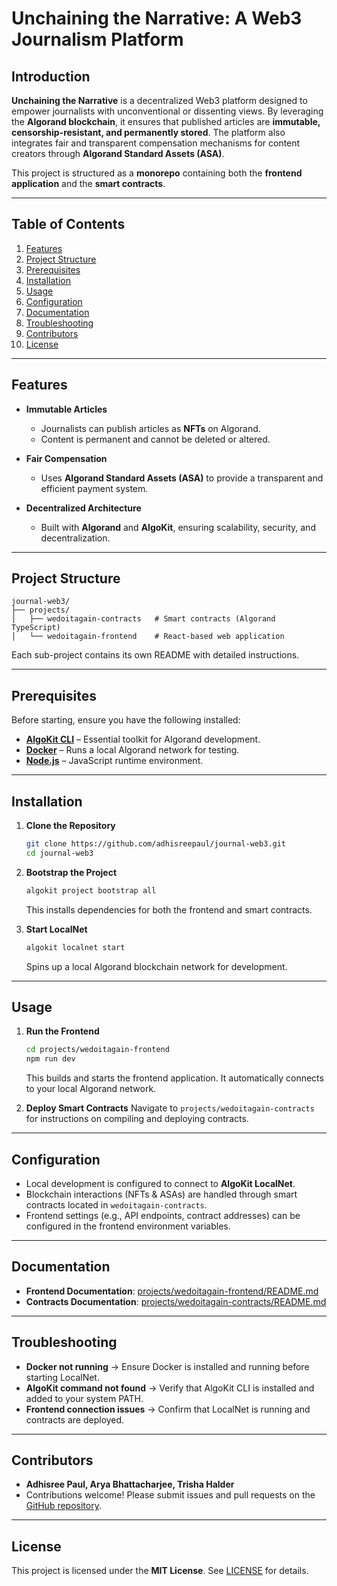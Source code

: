 # Unchaining the Narrative: A Web3 Journalism Platform

## Introduction

**Unchaining the Narrative** is a decentralized Web3 platform designed to empower journalists with unconventional or dissenting views. By leveraging the **Algorand blockchain**, it ensures that published articles are **immutable, censorship-resistant, and permanently stored**. The platform also integrates fair and transparent compensation mechanisms for content creators through **Algorand Standard Assets (ASA)**.

This project is structured as a **monorepo** containing both the **frontend application** and the **smart contracts**.

---

## Table of Contents

1. [Features](#features)
2. [Project Structure](#project-structure)
3. [Prerequisites](#prerequisites)
4. [Installation](#installation)
5. [Usage](#usage)
6. [Configuration](#configuration)
7. [Documentation](#documentation)
8. [Troubleshooting](#troubleshooting)
9. [Contributors](#contributors)
10. [License](#license)

---

## Features

* **Immutable Articles**

  * Journalists can publish articles as **NFTs** on Algorand.
  * Content is permanent and cannot be deleted or altered.

* **Fair Compensation**

  * Uses **Algorand Standard Assets (ASA)** to provide a transparent and efficient payment system.

* **Decentralized Architecture**

  * Built with **Algorand** and **AlgoKit**, ensuring scalability, security, and decentralization.

---

## Project Structure

```
journal-web3/
├── projects/
│   ├── wedoitagain-contracts   # Smart contracts (Algorand TypeScript)
│   └── wedoitagain-frontend    # React-based web application
```

Each sub-project contains its own README with detailed instructions.

---

## Prerequisites

Before starting, ensure you have the following installed:

* [**AlgoKit CLI**](https://github.com/algorandfoundation/algokit-cli) – Essential toolkit for Algorand development.
* [**Docker**](https://www.docker.com/) – Runs a local Algorand network for testing.
* [**Node.js**](https://nodejs.org/) – JavaScript runtime environment.

---

## Installation

1. **Clone the Repository**

   ```bash
   git clone https://github.com/adhisreepaul/journal-web3.git
   cd journal-web3
   ```

2. **Bootstrap the Project**

   ```bash
   algokit project bootstrap all
   ```

   This installs dependencies for both the frontend and smart contracts.

3. **Start LocalNet**

   ```bash
   algokit localnet start
   ```

   Spins up a local Algorand blockchain network for development.

---

## Usage

1. **Run the Frontend**

   ```bash
   cd projects/wedoitagain-frontend
   npm run dev
   ```

   This builds and starts the frontend application. It automatically connects to your local Algorand network.

2. **Deploy Smart Contracts**
   Navigate to `projects/wedoitagain-contracts` for instructions on compiling and deploying contracts.

---

## Configuration

* Local development is configured to connect to **AlgoKit LocalNet**.
* Blockchain interactions (NFTs & ASAs) are handled through smart contracts located in `wedoitagain-contracts`.
* Frontend settings (e.g., API endpoints, contract addresses) can be configured in the frontend environment variables.

---

## Documentation

* **Frontend Documentation**: [projects/wedoitagain-frontend/README.md](projects/wedoitagain-frontend/README.md)
* **Contracts Documentation**: [projects/wedoitagain-contracts/README.md](projects/wedoitagain-contracts/README.md)

---

## Troubleshooting

* **Docker not running** → Ensure Docker is installed and running before starting LocalNet.
* **AlgoKit command not found** → Verify that AlgoKit CLI is installed and added to your system PATH.
* **Frontend connection issues** → Confirm that LocalNet is running and contracts are deployed.

---

## Contributors

* **Adhisree Paul, Arya Bhattacharjee, Trisha Halder**
* Contributions welcome! Please submit issues and pull requests on the [GitHub repository](https://github.com/adhisreepaul/journal-web3).

---

## License

This project is licensed under the **MIT License**. See [LICENSE](LICENSE) for details.

